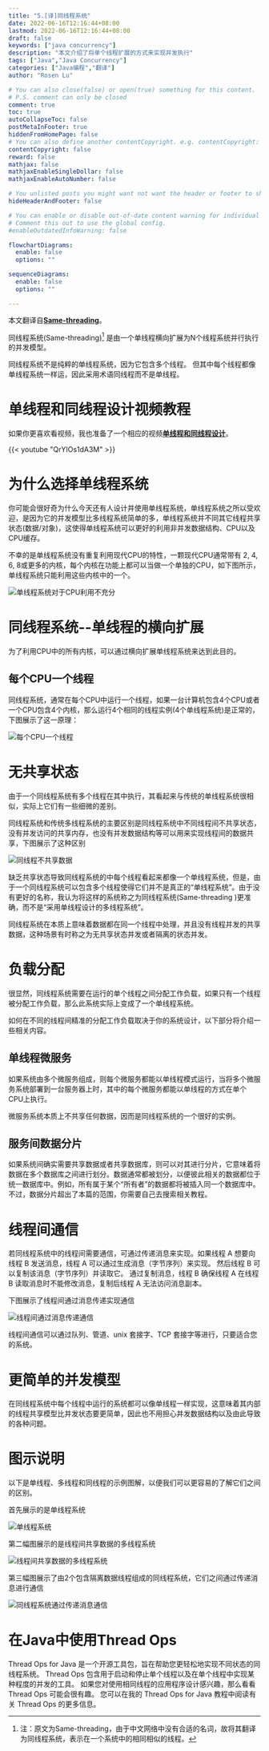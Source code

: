 ```yaml
---
title: "5.[译]同线程系统"
date: 2022-06-16T12:16:44+08:00
lastmod: 2022-06-16T12:16:44+08:00
draft: false
keywords: ["java concurrency"]
description: "本文介绍了将单个线程扩展的方式来实现并发执行"
tags: ["Java","Java Concurrency"]
categories: ["Java编程","翻译"]
author: "Rosen Lu"

# You can also close(false) or open(true) something for this content.
# P.S. comment can only be closed
comment: true
toc: true
autoCollapseToc: false
postMetaInFooter: true
hiddenFromHomePage: false
# You can also define another contentCopyright. e.g. contentCopyright: "This is another copyright."
contentCopyright: false
reward: false
mathjax: false
mathjaxEnableSingleDollar: false
mathjaxEnableAutoNumber: false

# You unlisted posts you might want not want the header or footer to showS
hideHeaderAndFooter: false

# You can enable or disable out-of-date content warning for individual post.
# Comment this out to use the global config.
#enableOutdatedInfoWarning: false

flowchartDiagrams:
  enable: false
  options: ""

sequenceDiagrams: 
  enable: false
  options: ""

---
```


本文翻译自[**Same-threading**](https://jenkov.com/tutorials/java-concurrency/same-threading.html)。

同线程系统(Same-threading)[^1] 是由一个单线程横向扩展为N个线程系统并行执行的并发模型。

同线程系统不是纯粹的单线程系统，因为它包含多个线程。 但其中每个线程都像单线程系统一样运，因此采用术语同线程而不是单线程。

<!--more-->

# 单线程和同线程设计视频教程

如果你更喜欢看视频，我也准备了一个相应的视频[**单线程和同线程设计**](https://www.youtube.com/watch?v=QrYIOs1dA3M&list=PLL8woMHwr36EDxjUoCzboZjedsnhLP1j4&index=22)。

{{< youtube "QrYIOs1dA3M" >}}

# 为什么选择单线程系统

你可能会很好奇为什么今天还有人设计并使用单线程系统，单线程系统之所以受欢迎，是因为它的并发模型比多线程系统简单的多，单线程系统并不同其它线程共享状态(数据/对象)，这使得单线程系统可以更好的利用非并发数据结构、CPU以及CPU缓存。

不幸的是单线程系统没有重复利用现代CPU的特性，一颗现代CPU通常带有 2, 4, 6, 8或更多的内核，每个内核在功能上都可以当做一个单独的CPU，如下图所示，单线程系统只能利用这些内核中的一个。

![单线程系统对于CPU利用不充分](/blog_img/java-concurrency/same-threading/same-threading-0.png "单线程系统对于CPU利用不充分")

# 同线程系统--单线程的横向扩展

为了利用CPU中的所有内核，可以通过横向扩展单线程系统来达到此目的。

## 每个CPU一个线程

同线程系统，通常在每个CPU中运行一个线程，如果一台计算机包含4个CPU或者一个CPU包含4个内核，那么运行4个相同的线程实例(4个单线程系统)是正常的，下图展示了这一原理：

![每个CPU一个线程](/blog_img/java-concurrency/same-threading/same-threading-0-1.png "每个CPU一个线程")  

# 无共享状态

由于一个同线程系统有多个线程在其中执行，其看起来与传统的单线程系统很相似，实际上它们有一些细微的差别。

同线程系统和传统多线程系统的主要区别是同线程系统中不同线程间不共享状态，没有并发访问的共享内存，也没有并发数据结构等可以用来实现线程间的数据共享，下图展示了这种区别

![同线程不共享数据](/blog_img/java-concurrency/same-threading/same-threading-4.png "同线程不共享数据")  

缺乏共享状态导致同线程系统的中每个线程看起来都像一个单线程系统，但是，由于一个同线程系统可以包含多个线程使得它们并不是真正的“单线程系统”。由于没有更好的名称，我认为将这样的系统称之为同线程系统(Same-threading )更准确，而不是“采用单线程设计的多线程系统”。

同线程系统在本质上意味着数据都在同一个线程中处理，并且没有线程并发的共享数据，这种场景有时称之为无共享状态并发或者隔离的状态并发。

# 负载分配

很显然，同线程系统需要在运行的单个线程之间分配工作负载，如果只有一个线程被分配工作负载，那么此系统实际上变成了一个单线程系统。

如何在不同的线程间精准的分配工作负载取决于你的系统设计，以下部分将介绍一些相关内容。

## 单线程微服务

如果系统由多个微服务组成，则每个微服务都能以单线程模式运行，当将多个微服务系统部署到一台服务器上时，其中的每个微服务都能以单线程的方式在单个CPU上执行。

微服务系统本质上不共享任何数据，因而是同线程系统的一个很好的实例。

## 服务间数据分片

如果系统间确实需要共享数据或者共享数据库，则可以对其进行分片，它意味着将数据在多个数据库之间进行划分。数据通常都被划分，以便彼此相关的数据都位于统一数据库中。例如，所有属于某个“所有者”的数据都将被插入同一个数据库中。不过，数据分片超出了本篇的范围，你需要自己去搜索相关教程。

# 线程间通信

若同线程系统中的线程间需要通信，可通过传递消息来实现。如果线程 A 想要向线程 B 发送消息，线程 A 可以通过生成消息（字节序列）来实现。 然后线程 B 可以复制该消息（字节序列）并读取它。 通过复制消息，线程 B 确保线程 A 在线程 B 读取消息时不能修改消息，复制后线程 A 无法访问消息副本。

下图展示了线程间通过消息传递实现通信

![线程间通过消息传递通信](/blog_img/java-concurrency/same-threading/same-threading-5.png "线程间通过消息传递通信")  

线程间通信可以通过队列、管道、unix 套接字、TCP 套接字等进行，只要适合您的系统。

# 更简单的并发模型

在同线程系统中每个线程中运行的系统都可以像单线程一样实现，这意味着其内部的线程共享模型比并发状态要更简单，因此也不用担心并发数据结构以及由此导致的各种问题。

# 图示说明

以下是单线程、多线程和同线程的示例图解，以便我们可以更容易的了解它们之间的区别。

首先展示的是单线程系统

![单线程系统](/blog_img/java-concurrency/same-threading/same-threading-1.png "单线程系统")  

第二幅图展示的是线程间共享数据的多线程系统

![线程间共享数据的多线程系统](/blog_img/java-concurrency/same-threading/same-threading-2.png "线程间共享数据的多线程系统")  

第三幅图展示了由2个包含隔离数据线程组成的同线程系统，它们之间通过传递消息进行通信

![同线程系统通过传递消息通信](/blog_img/java-concurrency/same-threading/same-threading-3.png "同线程系统通过传递消息通信")  

# 在Java中使用Thread Ops

Thread Ops for Java 是一个开源工具包，旨在帮助您更轻松地实现不同状态的同线程系统。 Thread Ops 包含用于启动和停止单个线程以及在单个线程中实现某种程度的并发的工具。 如果您对使用相同线程的应用程序设计感兴趣，那么看看 Thread Ops 可能会很有趣。 您可以在我的 Thread Ops for Java 教程中阅读有关 Thread Ops 的更多信息。



[^1]:注：原文为Same-threading，由于中文网络中没有合适的名词，故将其翻译为同线程系统，表示在一个系统中的相同相似的线程。
